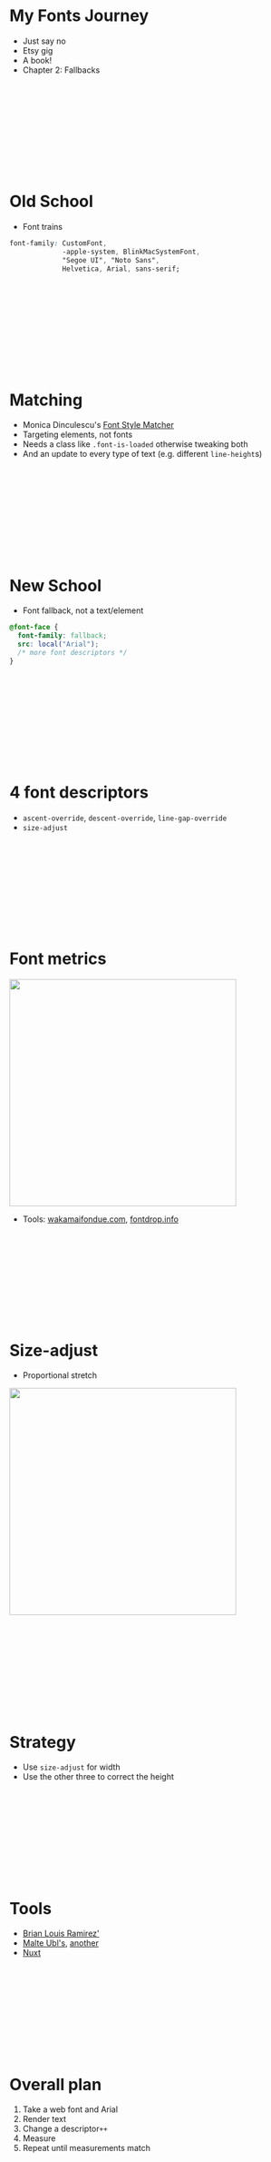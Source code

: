 # My Fonts Journey

* Just say no
* Etsy gig
* A book!
* Chapter 2: Fallbacks

<br><br><br><br><br><br><br><br><br>

# Old School

* Font trains

```css
font-family: CustomFont,
             -apple-system, BlinkMacSystemFont,
             "Segoe UI", "Noto Sans",
             Helvetica, Arial, sans-serif;
```

<br><br><br><br><br><br><br><br><br>

# Matching

* Monica Dinculescu's [Font Style Matcher](https://meowni.ca/font-style-matcher/)
* Targeting elements, not fonts
* Needs a class like `.font-is-loaded` otherwise tweaking both
* And an update to every type of text
  (e.g. different `line-height`s)

<br><br><br><br><br><br><br><br><br>

# New School

* Font fallback, not a text/element 

```css
@font-face {
  font-family: fallback;
  src: local("Arial");
  /* more font descriptors */
}
```

<br><br><br><br><br><br><br><br><br>

# 4 font descriptors

* `ascent-override`, `descent-override`, `line-gap-override`
* `size-adjust`

<br><br><br><br><br><br><br><br><br>

# Font metrics

<img src="https://developer.chrome.com/static/blog/font-fallbacks/image/diagram-depicting-fonts-35b0a9a1a618f_1920.png" width="400" />

* Tools: [wakamaifondue.com](https://wakamaifondue.com/), [fontdrop.info](https://fontdrop.info/)

<br><br><br><br><br><br><br><br><br>

# Size-adjust

* Proportional stretch

<img src="https://developer.chrome.com/static/blog/font-fallbacks/image/diagram-showing-results-1dda89a6fa84f_1920.png" width="400" />

<br><br><br><br><br><br><br><br><br>

# Strategy

* Use `size-adjust` for width
* Use the other three to correct the height

<br><br><br><br><br><br><br><br><br>

# Tools

* [Brian Louis Ramirez'](https://screenspan.net/fallback)
* [Malte Ubl's](https://www.industrialempathy.com/perfect-ish-font-fallback/?font=Montserrat), [another](https://deploy-preview-15--upbeat-shirley-608546.netlify.app/perfect-ish-font-fallback/?font=Metal)
* [Nuxt](https://github.com/nuxt-modules/fontaine)

<br><br><br><br><br><br><br><br><br>

# Overall plan

1. Take a web font and Arial
2. Render text
3. Change a descriptor`++`
4. Measure
5. Repeat until measurements match

<br><br><br><br><br><br><br><br><br>

# Why Arial?

* Even Arial is not guaranteed
* [modernfontstacks.com](https://modernfontstacks.com/)
* Pick more that one!💡

```css
font-family: Custom Font, MacFallback, WindowsFallback...
```

<br><br><br><br><br><br><br><br><br>

# What text to render?

* Not Lorem Ipsum
* Based on [frequency of letters](https://www.phpied.com/the-zebra-jumps-quickly-over-a-fence-vexed-by-a-lazy-ox/)

<br><br><br><br><br><br><br><br><br>

# Which descriptors?

* Read 3 descriptors from the font metadata
* Measure `size-adjust`
* Tweak `ascender` and `descender`

<br><br><br><br><br><br><br><br><br>

# Fafofal demo

* [Fabulous Font Fallbacks](https://highperformancewebfonts.com/tools/fafofal/)

<br><br><br><br><br><br><br><br><br>

# The bad news

* Safari: only `size-adjust`
* Only as perfect as the measured text
* Not all fonts available to `local()`
* Using the tool on the target OS 

<br><br><br><br><br><br><br><br><br>

# Web-safe fonts?

```css
font-family: system-ui, sans-serif;
```

<br><br><br><br><br><br><br><br><br>

# Fonts and Performance

* Mandy Michael perfnow [talk](https://www.youtube.com/watch?v=P4378iO4oBI) and [resources](https://github.com/mandymichael/font-performance-resources)
* Paul Calvano NYWebPerf [talk](https://github.com/mandymichael/font-performance-resources)
* [https://highperformancewebfonts.com](https://highperformancewebfonts.com)
 
